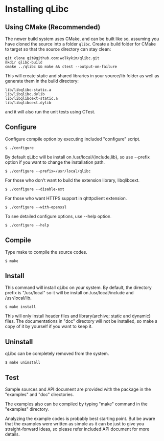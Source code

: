 Installing qLibc
================

## Using CMake (Recommended)
The newer build system uses CMake, and can be built like so, assuming you have cloned the source into a folder `qlibc`. Create a build folder for CMake to target so that the source directory can stay clean:
```
git clone git@github.com:wolkykim/qlibc.git
mkdir qlibc-build
cmake ../qlibc && make && ctest --output-on-failure
```
This will create static and shared libraries in your source/lib folder as well as generate them in the build directory:
```
lib/libqlibc-static.a
lib/libqlibc.dylib
lib/libqlibcext-static.a
lib/libqlibcext.dylib
```
and it will also run the unit tests using CTest.

## Configure
Configure compile option by executing included "configure" script.

```
$ ./configure
```

By default qLibc will be install on /usr/local/{include,lib}, so use --prefix option if you want to change the installation path.

```
$ ./configure --prefix=/usr/local/qlibc
```

For those who don't want to build the extension library, libqlibcext.

```
$ ./configure --disable-ext
```

For those who want HTTPS support in qhttpclient extension.

```
$ ./configure --with-openssl
```

To see detailed configure options, use --help option.

```
$ ./configure --help
```

## Compile

Type make to compile the source codes.

```
$ make
```

## Install

This command will install qLibc on your system. By default, the directory prefix is "/usr/local" so it will be install on /usr/local/include and /usr/local/lib.

```
$ make install
```

This will only install header files and library(archive; static and dynamic) files.
The documentations in "doc" directory will not be installed, so make a copy of it by yourself if you want to keep it.

## Uninstall

qLibc can be completely removed from the system.

```
$ make uninstall
```

## Test

Sample sources and API document are provided with the package in the "examples" and "doc" directories.

The examples also can be compiled by typing "make" command in the "examples" directory.

Analyzing the example codes is probably best starting point.
But be aware that the examples were written as simple as it can be just to give you straight-forward ideas, so please refer included API document for more details.
